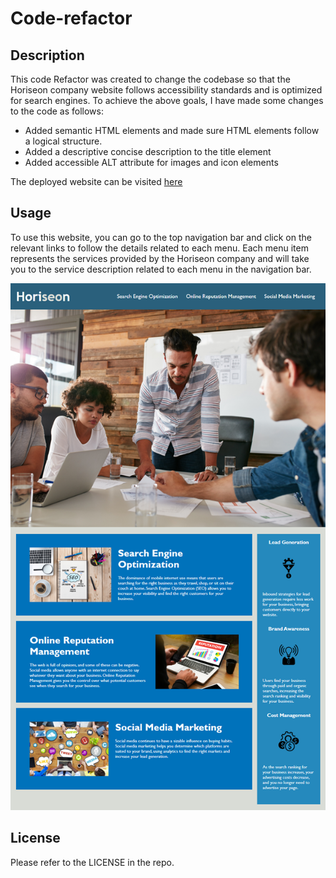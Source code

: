 # Code-refactor

## Description

This code Refactor was created to change the codebase so that the Horiseon company website follows accessibility standards and is optimized for search engines.
To achieve the above goals, I have made some changes to the code as follows:
 - Added semantic HTML elements and made sure HTML elements follow a logical structure. 
 - Added a descriptive concise description to the title element
 - Added accessible ALT attribute for images and icon elements

The deployed website can be visited [here](https://anumrasheed.github.io/Code-refactor/)


## Usage

To use this website, you can go to the top navigation bar and click on the relevant links to follow the details related to each menu. Each menu item represents the services provided by the Horiseon company and will take you to the service description related to each menu in the navigation bar.

![Horiseon website screenshot](/assets/images/code-refactor-demo.png)

## License

Please refer to the LICENSE in the repo.